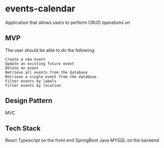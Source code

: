# events-calendar

Application that allows users to perform CRUD operations on

## MVP

The user should be able to do the following:

    Create a new event
    Update an existing future event
    Delete an event
    Retrieve all events from the database
    Retrieve a single event from the database
    Filter events by labels
    Filter events by location

## Design Pattern

MVC

## Tech Stack

React Typescript on the front end
SpringBoot Java MYSQL on the backend
